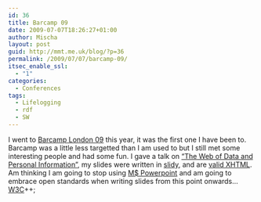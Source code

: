```yaml
---
id: 36
title: Barcamp 09
date: 2009-07-07T18:26:27+01:00
author: Mischa
layout: post
guid: http://mmt.me.uk/blog/?p=36
permalink: /2009/07/07/barcamp-09/
itsec_enable_ssl:
  - "1"
categories:
  - Conferences
tags:
  - Lifelogging
  - rdf
  - SW
---
```

I went to  [Barcamp London 09](http://www.barcamplondon.org/) this year, it was the first one I have been to. Barcamp was a little less targetted than I am used to but I still met some interesting people and had some fun. I gave a talk on [&#8220;The Web of Data and Personal Information&#8221;](https://mmt.me.uk/blog/slides/barcamp09/), my slides were written in [slidy](http://www.w3.org/Talks/Tools/Slidy/), and are [valid XHTML](http://validator.w3.org/check?verbose=1&uri=http%3A%2F%2Fmmt.me.uk%2Fslides%2Fbarcamp09%2F). Am thinking I am going to stop using [M$ Powerpoint](http://en.wikipedia.org/wiki/Microsoft_PowerPoint) and am going to embrace open standards when writing slides from this point onwards&#8230; [W3C](http://www.w3.org/)++;